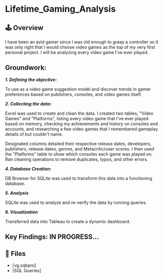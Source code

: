 # Lifetime_Gaming_Analysis
## 🕹 Overview

I have been an avid gamer since I was old enough to grasp a controller so it was only right that I would choose video games as the top of my very first personal project. I will be analyzing every video game I've ever played.

## Groundwork:
_**1. Defining the objective:**_ 

   To use as a video game suggestion model and discover trends in gamer preferences based on publishers, consoles, and video games itself.

_**2. Collecting the data:**_

   Excel was used to create and clean the data. I created two tables, "Video Games" and "Platforms", listing every video game that I've ever played based on memory, checking my achievements and history on consoles and accounts, and researching a few video games that I remembered gameplay details of but couldn't name.

   Designated columns detailed their respective release dates, developers, publishers, release dates, genres, and Metacritic/user scores. I then used the "Platforms" table to show which consoles each game was played on. Ran cleaning operations to remove duplicates, typos, and other errors.

_**4. Database Creation:**_

   DB Browser for SQLite was used to transform this data into a functioning database.

_**5. Analysis**_

  SQLite was used to analyze and re-verify the data by running queries.

_**6. Visualization**_

  Transferred data into Tableau to create a dynamic dashboard.
  
## Key Findings: IN PROGRESS...
## 📁 Files
* [vg.sqbpro]
* [SQL Queries]

